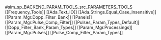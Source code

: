 #sim_sp_BACKEND_PARAM_TOOLS_src_PARAMETERS_TOOLS
[[Frequency_Tools]]
[[Ada.Text_IO]]
[[Ada.Strings.Equal_Case_Insensitive]]
[[Param_Mgr.Dopp_Filter_Bank]]
[[Panels]]
[[Param_Mgr.Pulse_Comp_Filter]]
[[Pulses_Param_Types_Default]]
[[Dopp_Filter_Bank_Param_Types]]
[[Param_Mgr.Processings]]
[[Param_Mgr.Pulses]]
[[Pulse_Comp_Filter_Param_Types]]
